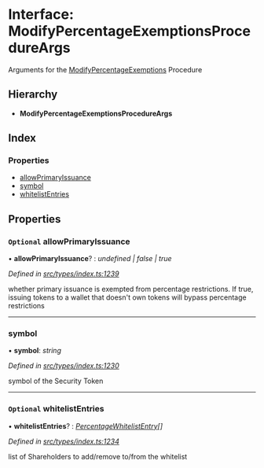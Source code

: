 # Interface: ModifyPercentageExemptionsProcedureArgs

Arguments for the [ModifyPercentageExemptions](../enums/_types_index_.proceduretype.md#modifypercentageexemptions) Procedure

## Hierarchy

- **ModifyPercentageExemptionsProcedureArgs**

## Index

### Properties

- [allowPrimaryIssuance](_types_index_.modifypercentageexemptionsprocedureargs.md#optional-allowprimaryissuance)
- [symbol](_types_index_.modifypercentageexemptionsprocedureargs.md#symbol)
- [whitelistEntries](_types_index_.modifypercentageexemptionsprocedureargs.md#optional-whitelistentries)

## Properties

### `Optional` allowPrimaryIssuance

• **allowPrimaryIssuance**? : _undefined | false | true_

_Defined in [src/types/index.ts:1239](https://github.com/PolymathNetwork/polymath-sdk/blob/a1cd5e3/src/types/index.ts#L1239)_

whether primary issuance is exempted from percentage restrictions.
If true, issuing tokens to a wallet that doesn't own tokens will bypass percentage restrictions

---

### symbol

• **symbol**: _string_

_Defined in [src/types/index.ts:1230](https://github.com/PolymathNetwork/polymath-sdk/blob/a1cd5e3/src/types/index.ts#L1230)_

symbol of the Security Token

---

### `Optional` whitelistEntries

• **whitelistEntries**? : _[PercentageWhitelistEntry](_types_index_.percentagewhitelistentry.md)[]_

_Defined in [src/types/index.ts:1234](https://github.com/PolymathNetwork/polymath-sdk/blob/a1cd5e3/src/types/index.ts#L1234)_

list of Shareholders to add/remove to/from the whitelist
